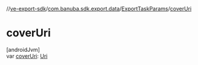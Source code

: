 //[ve-export-sdk](../../../index.md)/[com.banuba.sdk.export.data](../index.md)/[ExportTaskParams](index.md)/[coverUri](cover-uri.md)

# coverUri

[androidJvm]\
var [coverUri](cover-uri.md): [Uri](https://developer.android.com/reference/kotlin/android/net/Uri.html)
